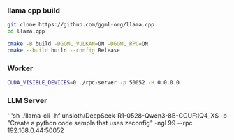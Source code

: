 ### llama cpp build

```sh
git clone https://github.com/ggml-org/llama.cpp
cd llama.cpp

cmake -B build -DGGML_VULKAN=ON -DGGML_RPC=ON
cmake --build build --config Release
```

### Worker
```sh
CUDA_VISIBLE_DEVICES=0 ./rpc-server -p 50052 -H 0.0.0.0
```


### LLM Server
'''sh
./llama-cli -hf unsloth/DeepSeek-R1-0528-Qwen3-8B-GGUF:IQ4_XS  -p "Create a python code sempla that uses zeconfig"   -ngl 99   --rpc  192.168.0.44:50052
```

